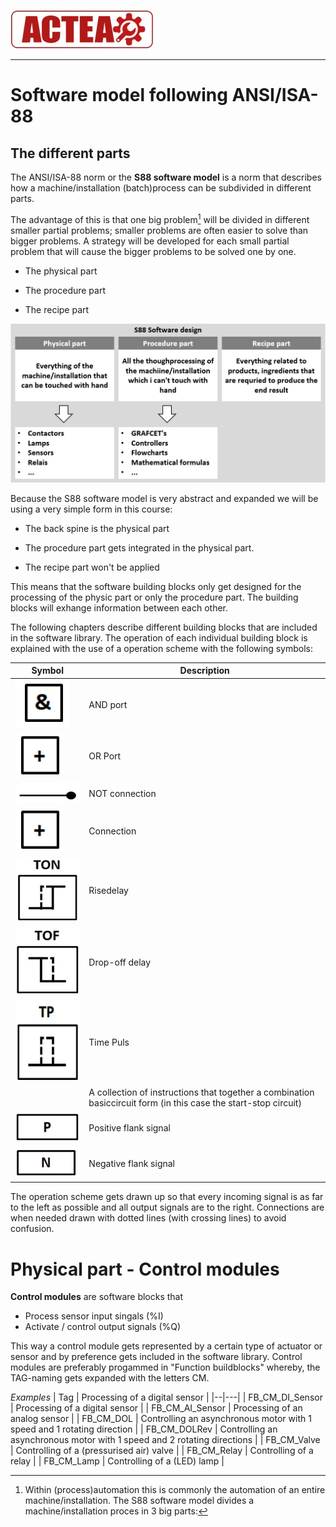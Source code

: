 
![ACTEA](../Logo_ACTEA_2.jpg)
_____________________________________
# Software model following ANSI/ISA-88
## The different parts

The ANSI/ISA-88 norm or the **S88 software model** is a norm that describes how a machine/installation (batch)process can be subdivided in different parts.

The advantage of this is that one big problem[^1] will be divided in different smaller partial problems; smaller problems are often easier to solve than bigger problems. A strategy will be developed for each small partial problem that will cause the bigger problems to be solved one by one.


[^1]: Within (process)automation this is commonly the automation of an entire machine/installation.
The S88 software model divides a machine/installation proces in 3 big parts:

-   The physical part

-   The procedure part

-   The recipe part

![S88 Software Design ](../Ad06/Images/S88_Softwaredesign.jpg)

Because the S88 software model is very abstract and expanded we will be using a very simple form in this course:


-   The back spine is the physical part

-   The procedure part gets integrated in the physical part.

-   The recipe part won't be applied

This means that the software building blocks only get designed for the processing of the physic part or only the procedure part.
The building blocks will exhange information between each other.

The following chapters describe different building blocks that are included in the software library. The operation of each individual building block is explained with the use of a operation scheme with the following symbols:

| **Symbol** | **Description**                                                                                                             |
|-------------|------------------------------------------------------------------------------------------------------------------------------|
|     ![AND port ](../Ad06/Images/AND.jpg)        | AND port                                                                                                                    |
|     ![OR port ](../Ad06/Images/OR.jpg)        | OR Port                                                                                                                     |
|      ![Not connection ](../Ad06/Images/NOT-connection.jpg)       | NOT connection                                                                                                               |
|        ![OR port ](../Ad06/Images/OR.jpg)     | Connection                                                                                                                   |
|     ![TON ](../Ad06/Images/TON.jpg)        | Risedelay                                                                                                              |
|        ![TOF ](../Ad06/Images/TOF.jpg)     | Drop-off delay                                                                                                             |
|      ![Time pulse ](../Ad06/Images/TP.jpg)       | Time Puls                                                                                                                     |
|             | A collection of instructions that together a combination basiccircuit form (in this case the start-stop circuit)  |
|       ![Positive flank ](../Ad06/Images/Pflank.jpg)      | Positive flank signal                                                                                                       |
|        ![Negative flank ](../Ad06/Images/Nflank.jpg)     | Negative flank signal                                                                                                       |

The operation scheme gets drawn up so that every incoming signal is as far to the left as possible and all output signals are to the right. Connections are when needed drawn with dotted lines (with crossing lines) to avoid confusion.

# Physical part - Control modules
**Control modules** are software blocks that
  - Process sensor input singals (%I)
  - Activate / control output signals (%Q)

This way a control module gets represented by a certain type of actuator or sensor and by preference gets included in the software library.
Control modules are preferably progammed in "Function buildblocks" whereby, the TAG-naming gets expanded with the letters CM.

_Examples_
| Tag | Processing of a digital sensor  |
|--|---|
| FB_CM_DI_Sensor |  Processing of a digital sensor |
| FB_CM_AI_Sensor | Processing of an analog sensor |
| FB_CM_DOL	| Controlling an asynchronous motor with 1 speed and 1 rotating direction   |
| FB_CM_DOLRev	   | Controlling an asynchronous motor with 1 speed and 2 rotating directions    |
| FB_CM_Valve   | Controlling of a (pressurised air) valve  |
| FB_CM_Relay   | Controlling of a relay |
| FB_CM_Lamp  | Controlling of a (LED) lamp  |
